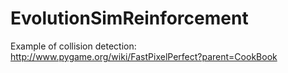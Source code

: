 # EvolutionSimReinforcement




Example of collision detection:
http://www.pygame.org/wiki/FastPixelPerfect?parent=CookBook 
